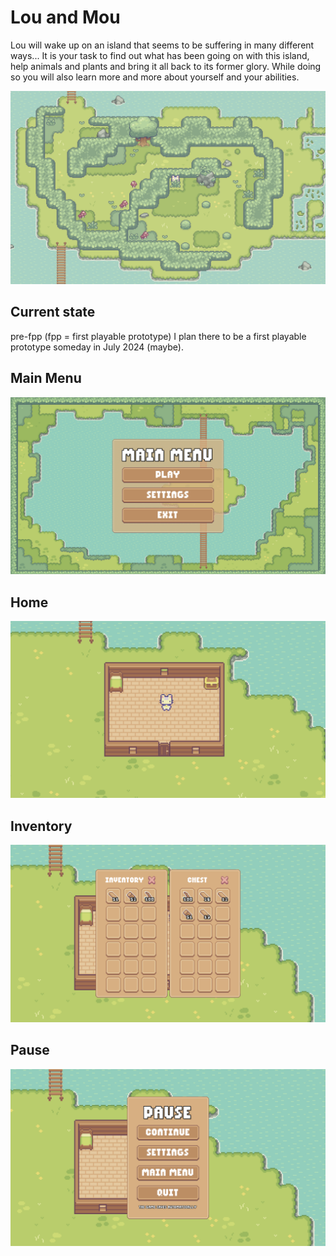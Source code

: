 # Lou and Mou
Lou will wake up on an island that seems to be suffering in many different ways... 
It is your task to find out what has been going on with this island, help animals and plants and bring it all back to its former glory. 
While doing so you will also learn more and more about yourself and your abilities.

![Preview](preview/preview.png)

## Current state
pre-fpp (fpp = first playable prototype)
I plan there to be a first playable prototype someday in July 2024 (maybe).

## Main Menu
![Main Menu](preview/main_menu.png)

## Home
![Home](preview/house.png)

## Inventory
![Inventory](preview/inventory2.png)

## Pause
![Pause](preview/pause.png)
